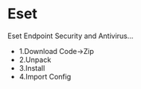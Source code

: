 # Eset
Eset Endpoint Security and Antivirus...

* 1.Download Code->Zip
* 2.Unpack
* 3.Install
* 4.Import Config
